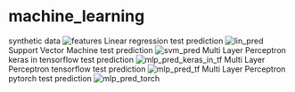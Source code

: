# machine_learning
synthetic data
![features](https://user-images.githubusercontent.com/29649841/60264840-c5e59b00-9916-11e9-9a26-64a3df95bc06.png)
Linear regression test prediction
![lin_pred](https://user-images.githubusercontent.com/29649841/60264841-c5e59b00-9916-11e9-8b41-35df71a4092f.png)
Support Vector Machine test prediction
![svm_pred](https://user-images.githubusercontent.com/29649841/60264843-c67e3180-9916-11e9-9f0b-6321936bd1a9.png)
Multi Layer Perceptron keras in tensorflow test prediction
![mlp_pred_keras_in_tf](https://user-images.githubusercontent.com/29649841/60268755-b585ee00-991f-11e9-9eb9-bb1485f4ee41.png)
Multi Layer Perceptron tensorflow test prediction
![mlp_pred_tf](https://user-images.githubusercontent.com/29649841/60268759-b6b71b00-991f-11e9-92f9-5704758584d7.png)
Multi Layer Perceptron pytorch test prediction
![mlp_pred_torch](https://user-images.githubusercontent.com/29649841/60272274-6c856800-9926-11e9-943a-3acd99e9daff.png)
